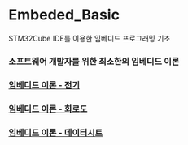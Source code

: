 # Embeded_Basic
STM32Cube IDE를 이용한 임베디드 프로그래밍 기초

### 소프트웨어 개발자를 위한 최소한의 임베디드 이론
### [임베디드 이론 - 전기](https://kangdy25.tistory.com/39)
### [임베디드 이론 - 회로도](https://kangdy25.tistory.com/40)
### [임베디드 이론 - 데이터시트](https://kangdy25.tistory.com/41)
